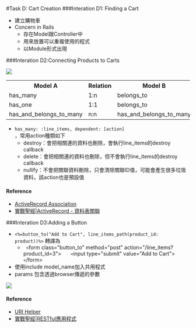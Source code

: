 #Task D: Cart Creation
###Interation D1: Finding a Cart
- 建立購物車	
- Concern in Rails
	- 存在Model跟Controller中 
	- 用來放置可以重複使用的程式
	- 以Module形式出現


###Interation D2:Connecting Products to Carts

![](https://raw.githubusercontent.com/softnshare/agilewebror5/master/PartII/5.Task%20D%3A%20Cart%20Creation/sceenshot/ERD.png) 

<table class="table table-bordered table-striped table-condensed">
<tr>
  <th>Model A</th>
  <th>Relation</th>
  <th>Model B</th>
</tr>
<tr>
   <td>has_many</td>
  <td>1:n</td>
  <td>belongs_to</td>
</tr>
<tr>
   <td>has_one</td>
  <td>1:1</td>
  <td>belongs_to</td>
</tr>
<tr>
   <td>has_and_belongs_to_many</td>
  <td>n:n</td>
  <td>has_and_belongs_to_many</td>
</tr>
</table>

- <code>has_many: :line_items, dependent: [action] </code>，常用action種類如下
    - destroy：會把相關連的資料也刪除，會執行line_items的destroy callback
    - delete：會把相關連的資料也刪除，但不會執行line_items的destroy callback
    - nullify：不會把關聯資料刪除，只會清除關聯ID值，可能會產生很多垃圾資料，該action也是預設值


#### Reference
- [ActiveRecord Association](http://guides.rubyonrails.org/association_basics.html) 
- [實戰聖經|ActiveRecord - 資料表關聯](https://ihower.tw/rails4/activerecord-relationships.html) 

###Interation D3:Adding a Button
-  <code><%=button_to("Add to Cart", line_items_path(product_id: product))%></code> 轉譯為
    - `	<`form class="button_to" method="post" action="/line_items?product_id=3">
`	<`input type="submit" value="Add to Cart">
`	<`/form>
-  使用include model_name加入共用程式
- params 包含透過browser傳遞的參數

![](https://raw.githubusercontent.com/softnshare/agilewebror5/master/PartII/5.Task%20D%3A%20Cart%20Creation/sceenshot/ScriptFlow.png) 
#### Reference
- [URI Helper](http://api.rubyonrails.org/classes/ActionView/Helpers/UrlHelper.html) 
- [實戰聖經|RESTful應用程式](https://ihower.tw/rails4/restful.html) 
